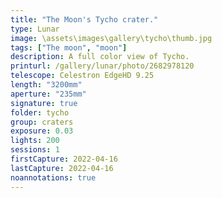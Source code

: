 ```yaml
---
title: "The Moon's Tycho crater."
type: Lunar
image: \assets\images\gallery\tycho\thumb.jpg
tags: ["The moon", "moon"]
description: A full color view of Tycho.
printurl: /gallery/lunar/photo/2682978120
telescope: Celestron EdgeHD 9.25
length: "3200mm"
aperture: "235mm"
signature: true
folder: tycho
group: craters
exposure: 0.03
lights: 200
sessions: 1
firstCapture: 2022-04-16
lastCapture: 2022-04-16
noannotations: true
---
```

